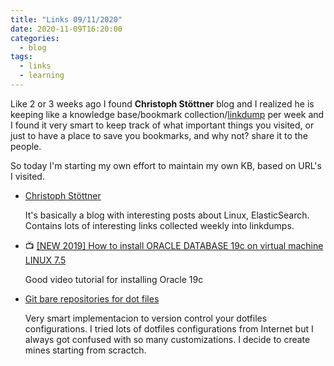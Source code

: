 ```yaml
---
title: "Links 09/11/2020"
date: 2020-11-09T16:20:00
categories:
  - blog
tags:
  - links
  - learning
---
```


Like 2 or 3 weeks ago I found **Christoph Stöttner** blog and I realized he is keeping like a knowledge base/bookmark collection/[linkdump](https://stoeps.de/tags/linkdump/) per week and I found it very smart to keep track of what important things you visited, or just to have a place to save you bookmarks, and why not? share it to the people.

So today I'm starting my own effort to maintain my own KB, based on URL's I visited.

* [Christoph Stöttner](https://stoeps.de)

  It's basically a blog with interesting posts about Linux, ElasticSearch. Contains lots of interesting links collected weekly into linkdumps.
* 📺 [[NEW 2019] How to install ORACLE DATABASE 19c on virtual machine LINUX 7.5](https://www.youtube.com/watch?v=n5SfzJeqMuk)

  Good video tutorial for installing Oracle 19c
* [Git bare repositories for dot files](https://news.ycombinator.com/item?id=11070797)

  Very smart implementacion to version control your dotfiles configurations. I tried lots of dotfiles configurations from Internet but I always got confused with so many customizations. I decide to create mines starting from scractch.

